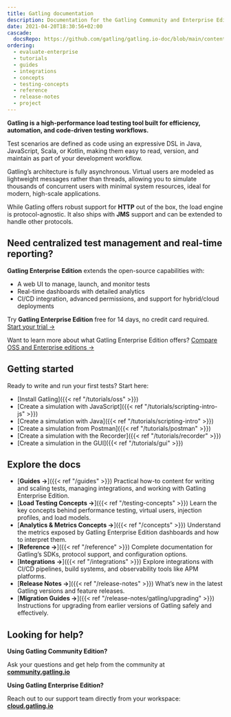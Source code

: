 ```yaml
---
title: Gatling documentation
description: Documentation for the Gatling Community and Enterprise Edition load testing tools.
date: 2021-04-20T18:30:56+02:00
cascade:
  docsRepo: https://github.com/gatling/gatling.io-doc/blob/main/content
ordering:
  - evaluate-enterprise
  - tutorials
  - guides
  - integrations
  - concepts
  - testing-concepts
  - reference
  - release-notes
  - project
---
```


**Gatling is a high-performance load testing tool built for efficiency, automation, and code-driven testing workflows.**

Test scenarios are defined as code using an expressive DSL in Java, JavaScript, Scala, or Kotlin, making them easy to read, version, and maintain as part of your development workflow.

Gatling’s architecture is fully asynchronous. Virtual users are modeled as lightweight messages rather than threads, allowing you to simulate thousands of concurrent users with minimal system resources, ideal for modern, high-scale applications.

While Gatling offers robust support for **HTTP** out of the box, the load engine is protocol-agnostic. It also ships with **JMS** support and can be extended to handle other protocols.

## Need centralized test management and real-time reporting?

**Gatling Enterprise Edition** extends the open-source capabilities with:

- A web UI to manage, launch, and monitor tests
- Real-time dashboards with detailed analytics
- CI/CD integration, advanced permissions, and support for hybrid/cloud deployments

Try **Gatling Enterprise Edition** free for 14 days, no credit card required.[ Start your trial →](https://cloud.gatling.io?utm_source=docs)

Want to learn more about what Gatling Enterprise Edition offers? [Compare OSS and Enterprise editions →](https://gatling.io/products/oss-vs-enterprise?utm_source=docs)

## Getting started

Ready to write and run your first tests? Start here:

- [Install Gatling]({{< ref "/tutorials/oss" >}})
- [Create a simulation with JavaScript]({{< ref "/tutorials/scripting-intro-js" >}})
- [Create a simulation with Java]({{< ref "/tutorials/scripting-intro" >}})
- [Create a simulation from Postman]({{< ref "/tutorials/postman" >}})
- [Create a simulation with the Recorder]({{< ref "/tutorials/recorder" >}})
- [Create a simulation in the GUI]({{< ref "/tutorials/gui" >}})

## Explore the docs

- [**Guides →**]({{< ref "/guides" >}}) Practical how-to content for writing and scaling tests, managing integrations, and working with Gatling Enterprise Edition.
- [**Load Testing Concepts →**]({{< ref "/testing-concepts" >}}) Learn the key concepts behind performance testing, virtual users, injection profiles, and load models.
- [**Analytics & Metrics Concepts →**]({{< ref "/concepts" >}}) Understand the metrics exposed by Gatling Enterprise Edition dashboards and how to interpret them.
- [**Reference →**]({{< ref "/reference" >}}) Complete documentation for Gatling’s SDKs, protocol support, and configuration options.
- [**Integrations →**]({{< ref "/integrations" >}}) Explore integrations with CI/CD pipelines, build systems, and observability tools like APM platforms.
- [**Release Notes →**]({{< ref "/release-notes" >}}) What’s new in the latest Gatling versions and feature releases.
- [**Migration Guides →**]({{< ref "/release-notes/gatling/upgrading" >}}) Instructions for upgrading from earlier versions of Gatling safely and effectively.

## Looking for help?

**Using Gatling Community Edition?**

Ask your questions and get help from the community at [**community.gatling.io**](https://community.gatling.io/)

**Using Gatling Enterprise Edition?**

Reach out to our support team directly from your workspace: [**cloud.gatling.io**](https://cloud.gatling.io/)

